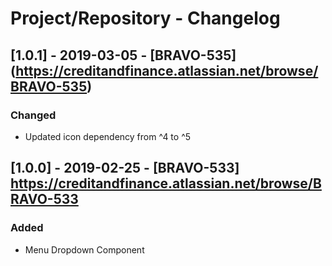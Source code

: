 # Project/Repository - Changelog
 
## [1.0.1] - 2019-03-05 - [BRAVO-535] (https://creditandfinance.atlassian.net/browse/BRAVO-535)
 
### Changed
- Updated icon dependency from ^4 to ^5

## [1.0.0] - 2019-02-25 - [BRAVO-533] https://creditandfinance.atlassian.net/browse/BRAVO-533
 
### Added
- Menu Dropdown Component
